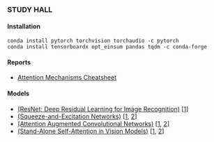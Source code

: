 
### STUDY HALL 

#### Installation
```
conda install pytorch torchvision torchaudio -c pytorch
conda install tensorboardx opt_einsum pandas tqdm -c conda-forge 
```

#### Reports
- [Attention Mechanisms Cheatsheet](reports/A_quick_guide_to_attention_mechanisms.pdf)

#### Models
- [(ResNet; Deep Residual Learning for Image Recognition)](https://arxiv.org/abs/1512.03385) [[1](models/_resnet.py)]
- [(Squeeze-and-Excitation Networks)](https://arxiv.org/abs/1709.01507) [[1](models/se_baseline.py), [2](models/se_resnet.py)]
- [(Attention Augmented Convolutional Networks)](https://arxiv.org/abs/1904.09925) [[1](models/aa_baseline.py), [2](models/aa_resnet.py)]
- [(Stand-Alone Self-Attention in Vision Models)](https://arxiv.org/abs/1904.09925) [[1](models/sasa_baseline.py), [2](models/sasa_resnet.py)]